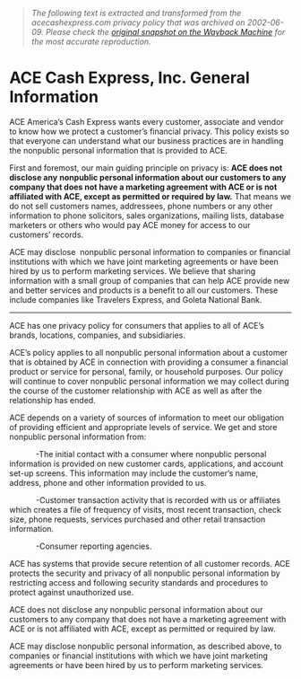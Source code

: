 > *The following text is extracted and transformed from the acecashexpress.com privacy policy that was archived on 2002-06-09. Please check the [original snapshot on the Wayback Machine](https://web.archive.org/web/20020609142417id_/http%3A//www.acecashexpress.com/general/privacynotice.html) for the most accurate reproduction.*

# ACE Cash Express, Inc. General Information

ACE America’s Cash Express wants every customer, associate and vendor to know how we protect a customer’s financial privacy. This policy exists so that everyone can understand what our business practices are in handling the nonpublic personal information that is provided to ACE. 

First and foremost, our main guiding principle on privacy is: **ACE does not disclose any** **nonpublic personal information about our customers to any company that does not have a marketing agreement with ACE or is not affiliated with ACE, except as permitted or required by law.** That means we do not sell customers names, addressees, phone numbers or any other information to phone solicitors, sales organizations, mailing lists, database marketers or others who would pay ACE money for access to our customers’ records. 

ACE may disclose  nonpublic personal information to companies or financial institutions with which we have joint marketing agreements or have been hired by us to perform marketing services. We believe that sharing information with a small group of companies that can help ACE provide new and better services and products is a benefit to all our customers. These include companies like Travelers Express, and Goleta National Bank. 

* * *

ACE has one privacy policy for consumers that applies to all of ACE’s brands, locations, companies, and subsidiaries.

ACE’s policy applies to all nonpublic personal information about a customer that is obtained by ACE in connection with providing a consumer a financial product or service for personal, family, or household purposes. Our policy will continue to cover nonpublic personal information we may collect during the course of the customer relationship with ACE as well as after the relationship has ended.

ACE depends on a variety of sources of information to meet our obligation of providing efficient and appropriate levels of service. We get and store nonpublic personal information from:

            -The initial contact with a consumer where nonpublic personal information is provided on new customer cards, applications, and account set-up screens. This information may include the customer’s name, address, phone and other information provided to us.

            -Customer transaction activity that is recorded with us or affiliates which creates a file of frequency of visits, most recent transaction, check size, phone requests, services purchased and other retail transaction information.

            -Consumer reporting agencies.

ACE has systems that provide secure retention of all customer records. ACE protects the security and privacy of all nonpublic personal information by restricting access and following security standards and procedures to protect against unauthorized use.

ACE does not disclose any nonpublic personal information about our customers to any company that does not have a marketing agreement with ACE or is not affiliated with ACE, except as permitted or required by law.

ACE may disclose nonpublic personal information, as described above, to companies or financial institutions with which we have joint marketing agreements or have been hired by us to perform marketing services.
